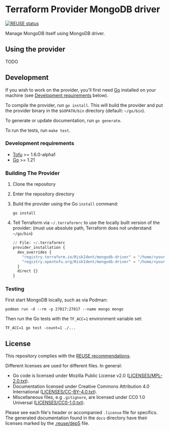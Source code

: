 <!--
SPDX-FileCopyrightText: 2023 Risk.Ident GmbH <contact@riskident.com>

SPDX-License-Identifier: CC-BY-4.0
-->

# Terraform Provider MongoDB driver

[![REUSE status](https://api.reuse.software/badge/github.com/RiskIdent/terraform-provider-mongodb-driver)](https://api.reuse.software/info/github.com/RiskIdent/terraform-provider-mongodb-driver)

Manage MongoDB itself using MongoDB driver.

## Using the provider

TODO

## Development

If you wish to work on the provider, you'll first need
[Go](http://www.golang.org) installed on your machine
(see [Development requirements](#development-requirements) below).

To compile the provider, run `go install`.
This will build the provider and put the provider binary in the `$GOPATH/bin`
directory (default: `~/go/bin`).

To generate or update documentation, run `go generate`.

To run the tests, run `make test`.

### Development requirements

- [Tofu](https://opentofu.org/docs/intro/install) >= 1.6.0-alpha1
- [Go](https://golang.org/doc/install) >= 1.21

### Building The Provider

1. Clone the repository
2. Enter the repository directory
3. Build the provider using the Go `install` command:

   ```shell
   go install
   ```

4. Tell Terraform via `~/.terraformrc` to use the locally built version of the
   provider: (must use absolute path, Terraform does not understand `~/go/bin`)

   ```terraform
   // File: ~/.terraformrc
   provider_installation {
     dev_overrides {
       "registry.terraform.io/RiskIdent/mongodb-driver" = "/home/<your username>/go/bin"
       "registry.opentofu.org/RiskIdent/mongodb-driver" = "/home/<your username>/go/bin"
     }
     direct {}
   }
   ```

### Testing

First start MongoDB locally, such as via Podman:

```shell
podman run -d --rm -p 27017:27017 --name mongo mongo
```

Then run the Go tests with the `TF_ACC=1` environment variable set:

```shell
TF_ACC=1 go test -count=1 ./...
```

## License

This repository complies with the [REUSE recommendations](https://reuse.software/).

Different licenses are used for different files. In general:

- Go code is licensed under Mozilla Public License v2.0 ([LICENSES/MPL-2.0.txt](LICENSES/MPL-2.0.txt)).
- Documentation licensed under Creative Commons Attribution 4.0 International ([LICENSES/CC-BY-4.0.txt](LICENSES/CC-BY-4.0.txt)).
- Miscellaneous files, e.g `.gitignore`, are licensed under CC0 1.0 Universal ([LICENSES/CC0-1.0.txt](LICENSES/CC0-1.0.txt)).

Please see each file's header or accompanied `.license` file for specifics.
The generated documentation found in the `docs` directory have their licenses
marked by the [.reuse/dep5](.reuse/dep5) file.
